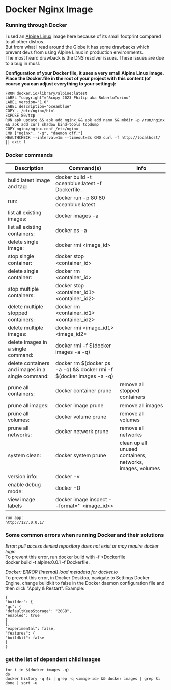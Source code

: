 # Docker Nginx Image

### Running through Docker

I used an [Alpine Linux](https://www.alpinelinux.org/) image here because of its small footprint compared to all other distros.         
But from what I read around the Globe it has some drawbacks which prevent devs from using Alpine Linux in production environments.      
The most heard drawback is the DNS resolver issues. These issues are due to a bug in musl.      

**Configuration of your Docker file, it uses a very small Alpine Linux image.**
**Place the Docker.file in the root of your project with this content (of course you can adjust everything to your settings):**                

```
FROM docker.io/library/alpine:latest
LABEL "copyright"="&copy 2023 Philip aka RobertoTorino"
LABEL version="1.0"
LABEL description="oceanblue"
COPY . /etc/nginx/html
EXPOSE 80/tcp
RUN apk update && apk add nginx && apk add nano && mkdir -p /run/nginx && apk add curl shadow bind-tools tcpdump
COPY nginx/nginx.conf /etc/nginx
CMD ["nginx", "-g", "daemon off;"]
HEALTHCHECK --interval=1m --timeout=3s CMD curl -f http://localhost/ || exit 1
```

### Docker commands

| Description                                       | Command(s)                                                           | Info                                                      |
|---------------------------------------------------|----------------------------------------------------------------------|-----------------------------------------------------------|
| build latest image and tag:                       | docker build -t oceanblue:latest -f Dockerfile .                     |                                                           |
| run:                                              | docker run -p 80:80 oceanblue:latest                                 |                                                           |
| list all existing images:                         | docker images -a                                                     |                                                           |
| list all existing containers:                     | docker ps -a                                                         |                                                           |
| delete single image:                              | docker rmi <image_id>                                                |                                                           |
| stop single container:                            | docker stop <container_id>                                           |                                                           |
| delete single container:                          | docker rm <container_id>                                             |                                                           |
| stop multiple containers:                         | docker stop <container_id1> <container_id2>                          |                                                           |
| delete multiple stopped containers:               | docker rm <container_id1> <container_id2>                            |                                                           |
| delete multiple images:                           | docker rmi <image_id1> <image_id2>                                   |                                                           |
| delete images in a single command:                | docker rmi -f $(docker images -a -q)                                 |                                                           |
| delete containers and images in a single command: | docker rm $(docker ps -a -q) && docker rmi -f $(docker images -a -q) |                                                           |
| prune all containers:                             | docker container prune                                               | remove all stopped containers                             |
| prune all images:                                 | docker image prune                                                   | remove all images                                         |
| prune all volumes:                                | docker volume prune                                                  | remove all volumes                                        |
| prune all networks:                               | docker network prune                                                 | remove all networks                                       |
| system clean:                                     | docker system prune                                                  | clean up all unused containers, networks, images, volumes |
| version info:                                     | docker -v                                                            |                                                           |
| enable debug mode:                                | docker -D                                                            |                                                           |
| view image labels                                 | docker image inspect --format='' <image_id>>                         |                                                           |

```
run app: 
http://127.0.0.1/
```

### Some common errors when running Docker and their solutions

_Error: pull access denied repository does not exist or may require docker login._                                     
To prevent this error, run docker build with -f <Dockerfile                                    
docker build -t alpine:0.0.1 -f Dockerfile.

_Docker: ERROR [internal] load metadata for docker.io_                                    
To prevent this error, in Docker Desktop, navigate to Settings Docker Engine, change buildkit to false in the Docker
daemon configuration file and then click "Apply & Restart". Example:

```shell
{                          
"builder": {                        
"gc": {                             
"defaultKeepStorage": "20GB",                           
"enabled": true                         
}                       
},                          
"experimental": false,                        
"features": {                        
"buildkit": false                       
}                       
}
```

### get the list of dependent child images

```shell
for i in $(docker images -q)
do
docker history -q $i | grep -q <image-id> && docker images | grep $i
done | sort -u
```
